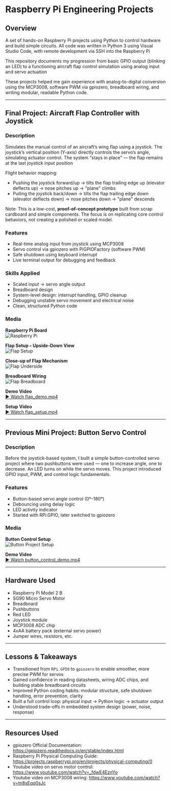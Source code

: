 # Raspberry Pi Engineering Projects

## Overview
A set of hands-on Raspberry Pi projects using Python to control hardware and build simple circuits. All code was written in Python 3 using Visual Studio Code, with remote development via SSH into the Raspberry Pi 

This repository documents my progression from basic GPIO output (blinking an LED) to a functioning aircraft flap control simulation using analog input and  servo actuation

These projects helped me gain experience with analog-to-digital conversion using the MCP3008, software PWM via gpiozero, breadboard wiring, and writing modular, readable Python code.

---

## Final Project: Aircraft Flap Controller with Joystick

### Description
Simulates the manual control of an aircraft’s wing flap using a joystick. The joystick’s vertical position (Y-axis) directly controls the servo’s angle, simulating actuator control. The system “stays in place” — the flap remains at the last joystick input position

Flight behavior mapping:
- Pushing the joystick forward/up → tilts the flap trailing edge up (elevator deflects up) → nose pitches up → "plane" climbs
- Pulling the joystick back/down → tilts the flap trailing edge down (elevator deflects down) → nose pitches down → "plane" descends

Note: This is a low-cost, **proof-of-concept prototype** built from scrap cardboard and simple components. The focus is on replicating core control behaviors, not creating a polished or scaled model.

### Features
- Real-time analog input from joystick using MCP3008
- Servo control via gpiozero with PiGPIOFactory (software PWM)
- Safe shutdown using keyboard interrupt
- Live terminal output for debugging and feedback

### Skills Applied
- Scaled input → servo angle output
- Breadboard design
- System-level design: interrupt handling, GPIO cleanup
- Debugging unstable servo movement and electrical noise
- Clean, structured Python code

### Media

**Raspberry Pi Board**  
![Raspberry Pi](media/raspberry_pi.jpg)

**Flap Setup – Upside-Down View**  
![Flap Setup](media/flap_setup.jpg)

**Close-up of Flap Mechanism**  
![Flap Underside](media/flap_underside.jpg)

**Breadboard Wiring**  
![Flap Breadboard](media/flap_breadboard.jpg)

**Demo Video**  
[▶ Watch flap_demo.mp4](media/flap_demo.mp4)

**Setup Video**  
[▶ Watch flap_setup.mp4](media/flap_setup.mp4)

---

## Previous Mini Project: Button Servo Control

### Description
Before the joystick-based system, I built a simple button-controlled servo project where two pushbuttons were used — one to increase angle, one to decrease. An LED turns on while the servo moves. This project introduced GPIO input, PWM, and control logic fundamentals.

### Features
- Button-based servo angle control (0°–180°)
- Debouncing using delay logic
- LED activity indicator
- Started with RPi.GPIO, later switched to gpiozero

### Media

**Button Control Setup**  
![Button Project Setup](media/button_servo_setup.jpg)

**Demo Video**  
[▶ Watch button_control_demo.mp4](media/button_control_demo.mp4)

--- 

## Hardware Used
- Raspberry Pi Model 2 B
- SG90 Micro Servo Motor
- Breadboard
- Pushbuttons
- Red LED
- Joystick module
- MCP3008 ADC chip
- 4xAA battery pack (external servo power)
- Jumper wires, resistors, etc.

---

## Lessons & Takeaways
- Transitioned from `RPi.GPIO` to `gpiozero` to enable smoother, more precise PWM for servos
- Gained confidence in reading datasheets, wiring ADC chips, and building stable breadboard circuits
- Improved Python coding habits: modular structure, safe shutdown handling, error prevention, clarity 
- Built a full control loop: physical input → Python logic → actuator output 
- Understood trade-offs in embedded system design (power, noise, response)

---

## Resources Used
- gpiozero Official Documentation: https://gpiozero.readthedocs.io/en/stable/index.html
- Raspberry Pi Physical Computing Guide: https://projects.raspberrypi.org/en/projects/physical-computing/0 
- Youtube video on servo motor control: https://www.youtube.com/watch?v=_fdwE4EznYo
- Youtube video on MCP3008 wiring: https://www.youtube.com/watch?v=tn8sEqq0sJc 
